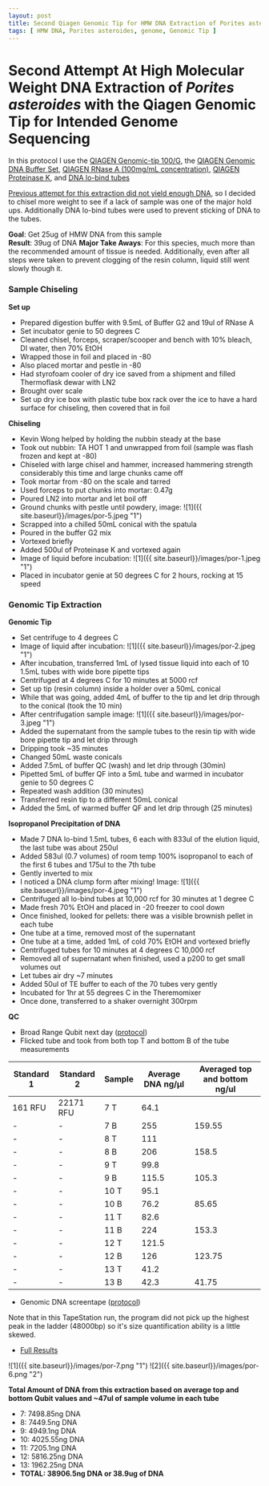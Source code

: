```yaml
---
layout: post
title: Second Qiagen Genomic Tip for HMW DNA Extraction of Porites asteroides
tags: [ HMW DNA, Porites asteroides, genome, Genomic Tip ]
---
```


# Second Attempt At High Molecular Weight DNA Extraction of _Porites asteroides_ with the Qiagen Genomic Tip for Intended Genome Sequencing

In this protocol I use the [QIAGEN Genomic-tip 100/G](https://www.qiagen.com/us/products/discovery-and-translational-research/dna-rna-purification/dna-purification/genomic-dna/qiagen-genomic-tip-100g/#orderinginformation), the [QIAGEN Genomic DNA Buffer Set](https://www.qiagen.com/us/products/discovery-and-translational-research/dna-rna-purification/dna-purification/genomic-dna/blood-and-cell-culture-dna-midi-kit/#orderinginformation), [QIAGEN RNase A (100mg/mL concentration)](https://www.qiagen.com/us/products/discovery-and-translational-research/lab-essentials/enzymes/rnase-a/?clear=true#orderinginformation), [QIAGEN Proteinase K](https://www.qiagen.com/us/products/discovery-and-translational-research/lab-essentials/enzymes/qiagen-proteinase-k/?clear=true#orderinginformation), and [DNA lo-bind tubes](https://online-shop.eppendorf.us/US-en/Laboratory-Consumables-44512/Tubes-44515/DNA-LoBind-Tubes-PF-56252.html)

[Previous attempt for this extraction did not yield enough DNA](https://meschedl.github.io/MESPutnam_Open_Lab_Notebook/HMW-Porites-Ex/), so I decided to chisel more weight to see if a lack of sample was one of the major hold ups. Additionally DNA lo-bind tubes were used to prevent sticking of DNA to the tubes.

**Goal**: Get 25ug of HMW DNA from this sample   
**Result**: 39ug of DNA
**Major Take Aways**: For this species, much more than the recommended amount of tissue is needed. Additionally, even after all steps were taken to prevent clogging of the resin column, liquid still went slowly though it.

### Sample Chiseling

**Set up**

- Prepared digestion buffer with 9.5mL of Buffer G2 and 19ul of RNase A
- Set incubator genie to 50 degrees C
- Cleaned chisel, forceps, scraper/scooper and bench with 10% bleach, DI water, then 70% EtOH
- Wrapped those in foil and placed in -80
- Also placed mortar and pestle in -80
- Had styrofoam cooler of dry ice saved from a shipment and filled Thermoflask dewar with LN2
- Brought over scale
- Set up dry ice box with plastic tube box rack over the ice to have a hard surface for chiseling, then covered that in foil  

**Chiseling**

- Kevin Wong helped by holding the nubbin steady at the base
- Took out nubbin: TA HOT 1 and unwrapped from foil (sample was flash frozen and kept at -80)
- Chiseled with large chisel and hammer, increased hammering strength considerably this time and large chunks came off
- Took mortar from -80 on the scale and tarred
- Used forceps to put chunks into mortar: 0.47g
- Poured LN2 into mortar and let boil off
- Ground chunks with pestle until powdery, image:
![1]({{ site.baseurl}}/images/por-5.jpeg "1")
- Scrapped into a chilled 50mL conical with the spatula
- Poured in the buffer G2 mix
- Vortexed briefly
- Added 500ul of Proteinase K and vortexed again
- Image of liquid before incubation:
![1]({{ site.baseurl}}/images/por-1.jpeg "1")
- Placed in incubator genie at 50 degrees C for 2 hours, rocking at 15 speed

### Genomic Tip Extraction

**Genomic Tip**

- Set centrifuge to 4 degrees C
- Image of liquid after incubation:
![1]({{ site.baseurl}}/images/por-2.jpeg "1")
- After incubation, transferred 1mL of lysed tissue liquid into each of 10 1.5mL tubes with wide bore pipette tips
- Centrifuged at 4 degrees C for 10 minutes at 5000 rcf
- Set up tip (resin column) inside a holder over a 50mL conical
- While that was going, added 4mL of buffer to the tip and let drip through to the conical (took the 10 min)
- After centrifugation sample image:
![1]({{ site.baseurl}}/images/por-3.jpeg "1")
- Added the supernatant from the sample tubes to the resin tip with  wide bore pipette tip and let drip through
- Dripping took ~35 minutes
- Changed 50mL waste conicals
- Added 7.5mL of buffer QC (wash) and let drip through (30min)
- Pipetted 5mL of buffer QF into a 5mL tube and warmed in incubator genie to 50 degrees C
- Repeated wash addition (30 minutes)
- Transferred resin tip to a different 50mL conical
- Added the 5mL of warmed buffer QF and let drip through (25 minutes)


**Isopropanol Precipitation of DNA**

- Made 7 DNA lo-bind 1.5mL tubes, 6 each with 833ul of the elution liquid, the last tube was about 250ul
- Added 583ul (0.7 volumes) of room temp 100% isopropanol to each of the first 6 tubes and 175ul to the 7th tube
- Gently inverted to mix
- I noticed a DNA clump form after mixing! Image:
![1]({{ site.baseurl}}/images/por-4.jpeg "1")
- Centrifuged all lo-bind tubes at 10,000 rcf for 30 minutes at 1 degree C
- Made fresh 70% EtOH and placed in -20 freezer to cool down
- Once finished, looked for pellets: there was a visible brownish pellet in each tube
- One tube at a time, removed most of the supernatant
- One tube at a time, added 1mL of cold 70% EtOH and vortexed briefly
- Centrifuged tubes for 10 minutes at 4 degrees C 10,000 rcf
- Removed all of supernatant when finished, used a p200 to get small volumes out
- Let tubes air dry ~7 minutes
- Added 50ul of TE buffer to each of the 70 tubes very gently
- Incubated for 1hr at 55 degrees C in the Theremomixer
- Once done, transferred to a shaker overnight 300rpm

**QC**

- Broad Range Qubit next day ([protocol](https://github.com/meschedl/PPP-Lab-Resources/blob/master/Protocols/Qubit-Assay-Protocol.md))
- Flicked tube and took from both top T and bottom B of the tube measurements

|Standard 1|Standard 2|Sample|Average DNA ng/µl| Averaged top and bottom ng/ul|
|---|----|----|----|---|
|161 RFU|22171 RFU|7 T|64.1||
|-|-|7 B|255|159.55|
|-|-|8 T|111||
|-|-|8 B|206|158.5
|-|-|9 T|99.8||
|-|-|9 B|115.5|105.3|
|-|-|10 T|95.1||
|-|-|10 B|76.2|85.65|
|-|-|11 T|82.6||
|-|-|11 B|224|153.3|
|-|-|12 T|121.5||
|-|-|12 B|126|123.75|
|-|-|13 T|41.2||
|-|-|13 B|42.3|41.75|

- Genomic DNA screentape ([protocol](https://meschedl.github.io/MESPutnam_Open_Lab_Notebook/DNA-Tapestation/))

Note that in this TapeStation run, the program did not pick up the highest peak in the ladder (48000bp) so it's size quantification ability is a little skewed.

- [Full Results](https://drive.google.com/open?id=1umPx0DeSaw2UlCbbAlXNb4ZzU3ZSPpqO)

![1]({{ site.baseurl}}/images/por-7.png "1")
![2]({{ site.baseurl}}/images/por-6.png "2")

**Total Amount of DNA from this extraction based on average top and bottom Qubit values and ~47ul of sample volume in each tube**
- 7: 7498.85ng DNA
- 8: 7449.5ng DNA
- 9: 4949.1ng DNA
- 10: 4025.55ng DNA
- 11: 7205.1ng DNA
- 12: 5816.25ng DNA
- 13: 1962.25ng DNA
- **TOTAL: 38906.5ng DNA or 38.9ug of DNA**
